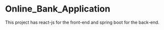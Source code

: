# Online_Bank_Application
This project has react-js for the front-end and spring boot for the back-end.
